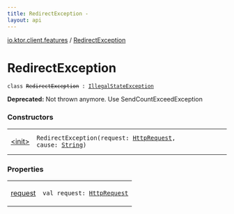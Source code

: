 ```yaml
---
title: RedirectException - 
layout: api
---
```


<div class='api-docs-breadcrumbs'><a href="../index.html">io.ktor.client.features</a> / <a href="./index.html">RedirectException</a></div>

# RedirectException

<div class="signature"><code><span class="keyword">class </span><s><span class="identifier">RedirectException</span></s>&nbsp;<span class="symbol">:</span>&nbsp;<a href="https://kotlinlang.org/api/latest/jvm/stdlib/kotlin/-illegal-state-exception/index.html"><span class="identifier">IllegalStateException</span></a></code></div>

**Deprecated:** Not thrown anymore. Use SendCountExceedException

### Constructors

<table class="api-docs-table">
<tbody>
<tr>
<td markdown="1">

<a href="-init-.html">&lt;init&gt;</a>


</td>
<td markdown="1">
<div class="signature"><code><span class="identifier">RedirectException</span><span class="symbol">(</span><span class="parameterName" id="io.ktor.client.features.RedirectException$<init>(io.ktor.client.request.HttpRequest, kotlin.String)/request">request</span><span class="symbol">:</span>&nbsp;<a href="../../io.ktor.client.request/-http-request/index.html"><span class="identifier">HttpRequest</span></a><span class="symbol">, </span><span class="parameterName" id="io.ktor.client.features.RedirectException$<init>(io.ktor.client.request.HttpRequest, kotlin.String)/cause">cause</span><span class="symbol">:</span>&nbsp;<a href="https://kotlinlang.org/api/latest/jvm/stdlib/kotlin/-string/index.html"><span class="identifier">String</span></a><span class="symbol">)</span></code></div>

</td>
</tr>
</tbody>
</table>

### Properties

<table class="api-docs-table">
<tbody>
<tr>
<td markdown="1">

<a href="request.html">request</a>


</td>
<td markdown="1">
<div class="signature"><code><span class="keyword">val </span><span class="identifier">request</span><span class="symbol">: </span><a href="../../io.ktor.client.request/-http-request/index.html"><span class="identifier">HttpRequest</span></a></code></div>

</td>
</tr>
</tbody>
</table>
